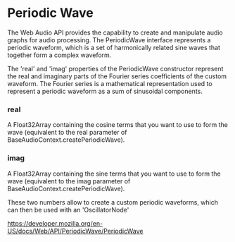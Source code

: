 # Periodic Wave

The Web Audio API provides the capability to create and manipulate audio graphs for audio processing. The PeriodicWave interface represents a periodic waveform, which is a set of harmonically related sine waves that together form a complex waveform.

The 'real' and 'imag' properties of the PeriodicWave constructor represent the real and imaginary parts of the Fourier series coefficients of the custom waveform. The Fourier series is a mathematical representation used to represent a periodic waveform as a sum of sinusoidal components.

### real
A Float32Array containing the cosine terms that you want to use to form the wave (equivalent to the real parameter of BaseAudioContext.createPeriodicWave).

### imag
A Float32Array containing the sine terms that you want to use to form the wave (equivalent to the imag parameter of BaseAudioContext.createPeriodicWave).

These two numbers allow to create a custom periodic waveforms, which can then be used with an 'OscillatorNode'

https://developer.mozilla.org/en-US/docs/Web/API/PeriodicWave/PeriodicWave

